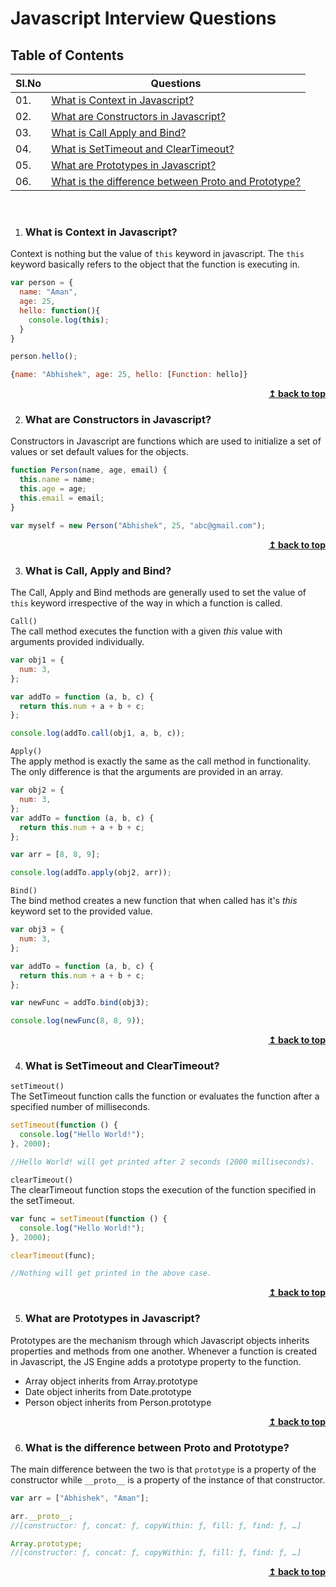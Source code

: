 # Javascript Interview Questions

## Table of Contents

| Sl.No | Questions                                                                                                  |
| ----- | ---------------------------------------------------------------------------------------------------------- |
| 01.   | [What is Context in Javascript?](#what-is-context-in-javascript)                                           |
| 02.   | [What are Constructors in Javascript?](#what-are-constructors-in-javascript)                               |
| 03.   | [What is Call Apply and Bind?](#what-is-call-apply-and-bind)                                               |
| 04.   | [What is SetTimeout and ClearTimeout?](#what-is-settimeout-and-cleartimeout)                               |
| 05.   | [What are Prototypes in Javascript?](#what-are-prototypes-in-javascript)                                   |
| 06.   | [What is the difference between Proto and Prototype?](#what-is-the-difference-between-proto-and-prototype) |

<br/>

1. ### What is Context in Javascript?

Context is nothing but the value of `this` keyword in javascript. The `this` keyword basically refers to the object that the function is executing in.

```js
var person = {
  name: "Aman",
  age: 25,
  hello: function(){
    console.log(this);
  }
}

person.hello();

{name: "Abhishek", age: 25, hello: [Function: hello]}
```

<div align="right">
    <b><a href="#">↥ back to top</a></b>
</div>

2. ### What are Constructors in Javascript?

Constructors in Javascript are functions which are used to initialize a set of values or set default values for the objects.

```js
function Person(name, age, email) {
  this.name = name;
  this.age = age;
  this.email = email;
}

var myself = new Person("Abhishek", 25, "abc@gmail.com");
```

<div align="right">
    <b><a href="#">↥ back to top</a></b>
</div>

3. ### What is Call, Apply and Bind?

The Call, Apply and Bind methods are generally used to set the value of `this` keyword irrespective of the way in which a function is called.

`Call()`<br/>
The call method executes the function with a given <i>this</i> value with arguments provided individually.

```js
var obj1 = {
  num: 3,
};

var addTo = function (a, b, c) {
  return this.num + a + b + c;
};

console.log(addTo.call(obj1, a, b, c));
```

`Apply()`<br/>
The apply method is exactly the same as the call method in functionality. The only difference is that the arguments are provided in an array.

```js
var obj2 = {
  num: 3,
};
var addTo = function (a, b, c) {
  return this.num + a + b + c;
};

var arr = [8, 8, 9];

console.log(addTo.apply(obj2, arr));
```

`Bind()`<br/>
The bind method creates a new function that when called has it's <i>this</i> keyword set to the provided value.

```js
var obj3 = {
  num: 3,
};

var addTo = function (a, b, c) {
  return this.num + a + b + c;
};

var newFunc = addTo.bind(obj3);

console.log(newFunc(8, 8, 9));
```

<div align="right">
    <b><a href="#">↥ back to top</a></b>
</div>

4. ### What is SetTimeout and ClearTimeout?

`setTimeout()`<br/>
The SetTimeout function calls the function or evaluates the function after a specified number of milliseconds.

```js
setTimeout(function () {
  console.log("Hello World!");
}, 2000);

//Hello World! will get printed after 2 seconds (2000 milliseconds).
```

`clearTimeout()`<br/>
The clearTimeout function stops the execution of the function specified in the setTimeout.

```js
var func = setTimeout(function () {
  console.log("Hello World!");
}, 2000);

clearTimeout(func);

//Nothing will get printed in the above case.
```

<div align="right">
    <b><a href="#">↥ back to top</a></b>
</div>

5. ### What are Prototypes in Javascript?

Prototypes are the mechanism through which Javascript objects inherits properties and methods from one another. Whenever a function is created in Javascript, the JS Engine adds a prototype property to the function.

<ul>
<li>Array object inherits from Array.prototype</li>
<li> Date object inherits from Date.prototype</li>
<li> Person object inherits from Person.prototype</li>
</ul>

<div align="right">
    <b><a href="#">↥ back to top</a></b>
</div>

6. ### What is the difference between Proto and Prototype?

The main difference between the two is that `prototype` is a property of the constructor while `__proto__` is a property of the instance of that constructor.

```js
var arr = ["Abhishek", "Aman"];

arr.__proto__;
//[constructor: ƒ, concat: ƒ, copyWithin: ƒ, fill: ƒ, find: ƒ, …]

Array.prototype;
//[constructor: ƒ, concat: ƒ, copyWithin: ƒ, fill: ƒ, find: ƒ, …]
```

<div align="right">
    <b><a href="#">↥ back to top</a></b>
</div>
